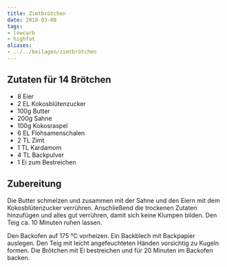 ```yaml
---
title: Zimtbrötchen
date: 2018-03-08
tags:
- lowcarb
- highfat
aliases:
- ../../beilagen/zimtbrötchen
---
```


## Zutaten für 14 Brötchen
- 8     Eier
- 2 EL  Kokosblütenzucker
- 100g  Butter
- 200g  Sahne
- 100g  Kokosraspel
- 6 EL  Flohsamenschalen
- 2 TL  Zimt
- 1 TL  Kardamom
- 4 TL  Backpulver
- 1     Ei zum Bestreichen

## Zubereitung
Die Butter schmelzen und zusammen mit der Sahne und den Eiern mit dem Kokosblütenzucker verrühren. Anschließend die trockenen Zutaten hinzufügen und alles gut verrühren, damit sich keine Klumpen bilden. Den Teig ca. 10 Minuten ruhen lassen.

Den Backofen auf 175 ℃ vorheizen. Ein Backblech mit Backpapier auslegen. Den Teig mit leicht angefeuchteten Händen vorsichtig zu Kugeln formen. Die Brötchen mit Ei bestreichen und für 20 Minuten im Backofen backen.

